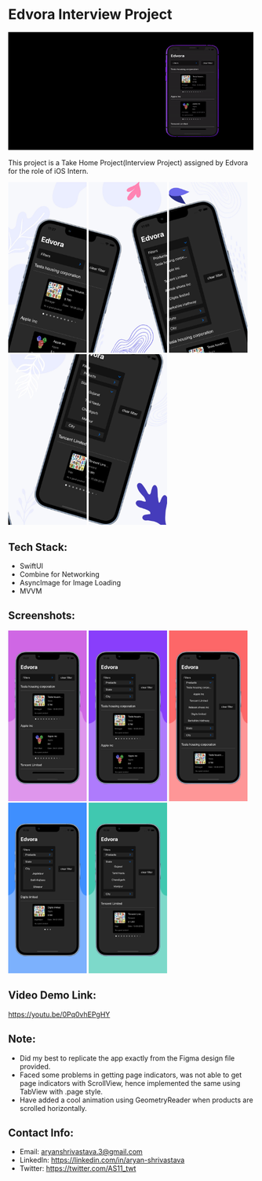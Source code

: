 # Edvora Interview Project
<img src="Edvora_promo_gif.gif" width="500" height="240"/>

This project is a Take Home Project(Interview Project) assigned by Edvora for the role of iOS Intern. 

<p float="left">
<img src="/Edvora Screenshots - I/image1.jpeg" width="160" />
<img src="/Edvora Screenshots - I/image2.jpeg" width="160" />
<img src="/Edvora Screenshots - I/image3.jpeg" width="160" />
<img src="/Edvora Screenshots - I/image4.jpeg" width="160" />
<img src="/Edvora Screenshots - I/image5.jpeg" width="160" />
</p>

## Tech Stack:
- SwiftUI 
- Combine for Networking
- AsyncImage for Image Loading
- MVVM



## Screenshots:

<p float="left">
  <img src="/Edvora Screenshots - II/image1.jpeg" width="160" />
  <img src="/Edvora Screenshots - II/image2.jpeg" width="160" />
  <img src="/Edvora Screenshots - II/image3.jpeg" width="160" />
  <img src="/Edvora Screenshots - II/image4.jpeg" width="160" />
  <img src="/Edvora Screenshots - II/image5.jpeg" width="160" />
</p>

## Video Demo Link:
https://youtu.be/0Pq0vhEPgHY

## Note: 
- Did my best to replicate the app exactly from the Figma design file provided. 
- Faced some problems in getting page indicators, was not able to get page indicators with ScrollView, hence implemented the same using TabView with .page style.
- Have added a cool animation using GeometryReader when products are scrolled horizontally.  


## Contact Info:
- Email: aryanshrivastava.3@gmail.com
- LinkedIn: https://linkedin.com/in/aryan-shrivastava
- Twitter: https://twitter.com/AS11_twt

